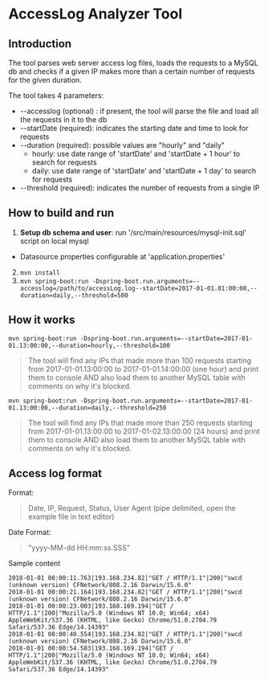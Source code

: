 # AccessLog Analyzer Tool

## Introduction

The tool parses web server access log files, loads the requests to a MySQL db and checks if a given IP makes more than a certain number of requests for the given duration. 

The tool takes 4 parameters:
- --accesslog (optional) : if present, the tool will parse the file and load all the requests in it to the db
- --startDate (required): indicates the starting date and time to look for requests
- --duration (required): possible values are "hourly" and "daily"
    - hourly: use date range of 'startDate' and 'startDate + 1 hour' to search for requests 
    - daily: use date range of 'startDate' and 'startDate + 1 day' to search for requests 
- --threshold (required): indicates the number of requests from a single IP  

## How to build and run

1. __Setup db schema and user__: run '/src/main/resources/mysql-init.sql' script on local mysql 
  * Datasource properties configurable at 'application.properties'
2. ```mvn install```
3. ```mvn spring-boot:run -Dspring-boot.run.arguments=--accesslog=/path/to/accessLog.log--startDate=2017-01-01.01:00:00,--duration=daily,--threshold=500```


## How it works

```
mvn spring-boot:run -Dspring-boot.run.arguments=--startDate=2017-01-01.13:00:00,--duration=hourly,--threshold=100
```

> The tool will find any IPs that made more than 100 requests starting from 2017-01-01.13:00:00 to 2017-01-01.14:00:00 (one hour) and print them to console AND also load them to another MySQL table with comments on why it's blocked.

```
mvn spring-boot:run -Dspring-boot.run.arguments=--startDate=2017-01-01.13:00:00,--duration=daily,--threshold=250
```

> The tool will find any IPs that made more than 250 requests starting from 2017-01-01.13:00:00 to 2017-01-02.13:00:00 (24 hours) and print them to console AND also load them to another MySQL table with comments on why it's blocked.

## Access log format

Format:
> Date, IP, Request, Status, User Agent (pipe delimited, open the example file in text editor)

Date Format:
> "yyyy-MM-dd HH:mm:ss.SSS"

Sample content
```
2018-01-01 00:00:11.763|193.168.234.82|"GET / HTTP/1.1"|200|"swcd (unknown version) CFNetwork/808.2.16 Darwin/15.6.0"
2018-01-01 00:00:21.164|193.168.234.82|"GET / HTTP/1.1"|200|"swcd (unknown version) CFNetwork/808.2.16 Darwin/15.6.0"
2018-01-01 00:00:23.003|193.168.169.194|"GET / HTTP/1.1"|200|"Mozilla/5.0 (Windows NT 10.0; Win64; x64) AppleWebKit/537.36 (KHTML, like Gecko) Chrome/51.0.2704.79 Safari/537.36 Edge/14.14393"
2018-01-01 00:00:40.554|193.168.234.82|"GET / HTTP/1.1"|200|"swcd (unknown version) CFNetwork/808.2.16 Darwin/15.6.0"
2018-01-01 00:00:54.583|193.168.169.194|"GET / HTTP/1.1"|200|"Mozilla/5.0 (Windows NT 10.0; Win64; x64) AppleWebKit/537.36 (KHTML, like Gecko) Chrome/51.0.2704.79 Safari/537.36 Edge/14.14393"
```
